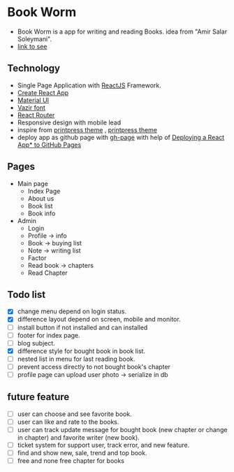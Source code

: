 # Book Worm

- Book Worm is a app for writing and reading Books. idea from "Amir Salar Soleymani".
- [link to see](https://mohsen12999.github.io/bookworm)

## Technology

- Single Page Application with [ReactJS](https://reactjs.org/) Framework.
- [Create React App](https://create-react-app.dev/)
- [Material UI](https://material-ui.com/)
- [Vazir font](https://github.com/rastikerdar/vazir-font)
- [React Router](https://reacttraining.com/react-router/web/guides/quick-start)
- Responsive design with mobile lead
- inspire from [printpress theme](https://printpress.cmsmasters.net/) , [printpress theme](https://printpress.cmsmasters.net/default/)
- deploy app as github page with [gh-page](https://www.npmjs.com/package/gh-pages) with help of [Deploying a React App\* to GitHub Pages](https://github.com/gitname/react-gh-pages)

## Pages

- Main page
  - Index Page
  - About us
  - Book list
  - Book info
- Admin
  - Login
  - Profile -> info
  - Book -> buying list
  - Note -> writing list
  - Factor
  - Read book -> chapters
  - Read Chapter

## Todo list

- [x] change menu depend on login status.
- [x] difference layout depend on screen, mobile and monitor.
- [ ] install button if not installed and can installed
- [ ] footer for index page.
- [ ] blog subject.
- [x] difference style for bought book in book list.
- [ ] nested list in menu for last reading book.
- [ ] prevent access directly to not bought book's chapter
- [ ] profile page can upload user photo -> serialize in db

## future feature

- [ ] user can choose and see favorite book.
- [ ] user can like and rate to the books.
- [ ] user can track update message for bought book (new chapter or change in chapter) and favorite writer (new book).
- [ ] ticket system for support user, track error, and new feature.
- [ ] find and show new, sale, trend and top book.
- [ ] free and none free chapter for books
